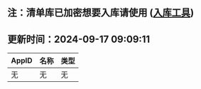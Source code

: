 ## 注：清单库已加密想要入库请使用 ([入库工具](https://github.com/BlankTMing/ManifestAutoUpdate/releases))

## 更新时间：2024-09-17 09:09:11
| AppID | 名称 | 类型  |
| :-------------------- | :----------------------------- | :----------- |
| 无 | 无 | 无 |
